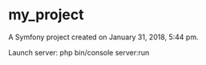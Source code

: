 my_project
==========

A Symfony project created on January 31, 2018, 5:44 pm.

Launch server:
php bin/console server:run